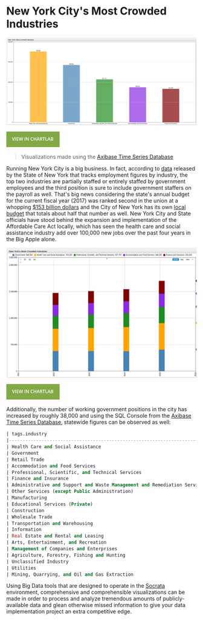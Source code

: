 New York City's Most Crowded Industries
===

![NY1](Images/NY_Jobs1.png)

[![](Images/button.png)](https://apps.axibase.com/chartlab/6402f01c/19/#fullscreen)

>Visualizations made using the [Axibase Time Series Database](https://axibase.com)

Running New York City is a big business. In fact, according to [data](https://catalog.data.gov/dataset/jobs-by-industry)
released by the State of New York that tracks employment figures by industry, the top two industries
are partially staffed or entirely staffed by government employees and the third position
is sure to include government staffers on the payroll as well. That's big news considering 
the state's annual budget for the current fiscal year (2017) was ranked second in the union at a whopping 
[$153 billion dollars](https://www.nysenate.gov/newsroom/articles/senate-passes-2017-18-state-budget-protects-taxpayers-provides-record-investments)
and the City of New York has its own [local budget](http://council.nyc.gov/budget/) that totals about half that number as well.
New York City and State officials have stood behind the expansion and implementation of the Affordable Care Act 
locally, which has seen the health care and social assistance industry add over 100,000 new jobs over the past four 
years in the Big Apple alone.

![NY2](Images/NY_Jobs3.png)

[![](Images/button.png)](https://apps.axibase.com/chartlab/6402f01c/20/)

Additionally, the number of working government positions in the city has increased by roughly 38,000
and using the SQL Console from the [Axibase Time Series Database](https://axibase.com),
statewide figures can be observed as well:

```sql
| tags.industry                                                            | total     | 
|--------------------------------------------------------------------------|-----------| 
| Health Care and Social Assistance                                        | 1490611.0 | 
| Government                                                               | 1461296.0 | 
| Retail Trade                                                             | 967686.0  | 
| Accommodation and Food Services                                          | 738279.0  | 
| Professional, Scientific, and Technical Services                         | 717452.0  | 
| Finance and Insurance                                                    | 517559.0  | 
| Administrative and Support and Waste Management and Remediation Services | 478621.0  | 
| Other Services (except Public Administration)                            | 472521.0  | 
| Manufacturing                                                            | 461920.0  | 
| Educational Services (Private)                                           | 443827.0  | 
| Construction                                                             | 440951.0  | 
| Wholesale Trade                                                          | 321104.0  | 
| Transportation and Warehousing                                           | 290617.0  | 
| Information                                                              | 266837.0  | 
| Real Estate and Rental and Leasing                                       | 212393.0  | 
| Arts, Entertainment, and Recreation                                      | 207120.0  | 
| Management of Companies and Enterprises                                  | 137955.0  | 
| Agriculture, Forestry, Fishing and Hunting                               | 43486.0   | 
| Unclassified Industry                                                    | 37759.0   | 
| Utilities                                                                | 37302.0   | 
| Mining, Quarrying, and Oil and Gas Extraction                            | 4708.0    | 

```

Using Big Data tools that are designed to operate in the [Socrata](https://github.com/axibase/axibase-collector/blob/master/jobs/socrata.md) 
environment, comprehensive and comprehensible visualizations can be made in order to process and
analyze tremendous amounts of publicly-available data and glean otherwise missed information to 
give your data implementation project an extra competitive edge.


